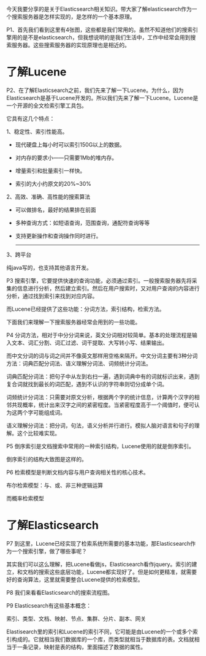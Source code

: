 今天我要分享的是关于Elasticsearch相关知识。带大家了解elasticsearch作为一个搜索服务器是怎样实现的，是怎样的一个基本原理。

P1、首先我们看到这里有4张图，这些都是我们常用的。虽然不知道他们的搜索引擎用的是不是elasticsearch，但我想说明的是我们生活中，工作中经常会用到搜索服务器。这些搜索服务器的实现原理也是相近的。



# 了解Lucene

P2、在了解Elasticsearch之前，我们先来了解一下Lucene。为什么，因为Elasticsearch是基于Lucene开发的。所以我们先来了解一下Lucene。Lucene是一个开源的全文检索引擎工具包。

它具有这几个特点：

1、稳定性、索引性能高。

* 现代硬盘上每小时可以索引150G以上的数据。

* 对内存的要求小——只需要1Mb的堆内存。

* 增量索引和批量索引一样快。

* 索引的大小约原文的20%~30%

2、高效、准确、高性能的搜索算法

* 可以做排名，最好的结果排在前面

* 多种查询方式：如短语查询，范围查询，通配符查询等等

* 支持更新操作和查询操作同时进行。

  ***

3、跨平台

纯java写的，也支持其他语言开发。



P3 搜索引擎，它要提供快速的查询功能，必须通过索引。一般搜索服务器先将采集的信息进行分析，然后建立索引。然后在用户搜索时，又对用户查询的内容进行分析，通过找到索引来找到对应内容。

而Lucene已经提供了这些功能：分词方法，索引结构，检索方法。

下面我们来理解一下搜索服务器经常会用到的一些功能。

P4 分词方法，相对于中分分词来说，英文分词相对较简单。基本的处理流程是输入文本、词汇分割、词汇过滤、词干提取、大写转小写、结果输出。

而中文分词的词与词之间并不像英文那样用空格来隔开。中文分词主要有3种分词方法：词典匹配分词法、语义理解分词法、词频统计分词法。

词典匹配分词法：把句子中从左到右扫一遍，遇到词典中有的词就标识出来，遇到复合词就找到最长的词匹配，遇到不认识的字符串则切分成单个词。

词频统计分词法：只需要对原文分析，根据两个字的统计信息，计算两个汉字的相邻共现概率，统计出来汉字之间的紧密程度。当紧密程度高于一个阈值时，便可认为这两个字可能组成词。

语义理解分词法：把分词，句法，语义分析并行进行。模拟人脑对语言和句子的理解。这个比较难实现。



P5 倒序索引是文档搜索中常用的一种索引结构，Lucene使用的就是倒序索引。

倒序索引的结构大致图是这样的。



P6 检索模型是判断文档内容与用户查询相关性的核心技术。

布尔检索模型：与、或、非三种逻辑运算

而概率检索模型



# 了解Elasticsearch

P7 到这里，Lucene已经实现了检索系统所需要的基本功能，那Elasticsearch作为一个搜索引擎，做了哪些事呢？

其实我们可以这么理解，把Lucene看做js，Elasticsearch看作jquery。索引的建立，和文档的搜索这些底层功能，Lucene都实现好了。但是如何更精准，就需要好的查询算法，这里就需要整合Lucene提供的检索模型。

P8 我们来看看Elasticsearch的搜索流程图。



P9 Elasticsearch有这些基本概念：

索引、类型、文档、映射、节点、集群、分片、副本、网关

Elastisearch里的索引和Lucene的索引不同，它可能是由Lucene的一个或多个索引构成的。它就相当我们数据库的一个库，而类型就相当于数据库的表。文档就相当于一条记录，映射是表的结构，里面描述了数据的属性。